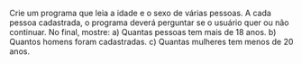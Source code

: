Crie um programa que leia a idade e o sexo de várias pessoas. A cada pessoa cadastrada,
o programa deverá perguntar se o usuário quer ou não continuar. No final, mostre:
a) Quantas pessoas tem mais de 18 anos.
b) Quantos homens foram cadastradas.
c) Quantas mulheres tem menos de 20 anos.